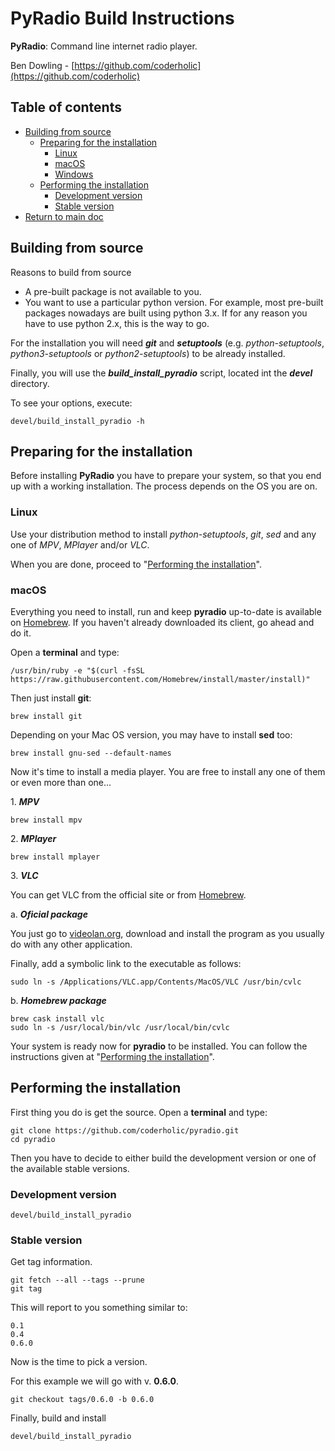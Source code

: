 # PyRadio Build Instructions

**PyRadio**: Command line internet radio player.

Ben Dowling - [https://github.com/coderholic](https://github.com/coderholic)

## Table of contents

* [Building from source](#building-from-source)
    * [Preparing for the installation](#preparing-for-the-installation)
        * [Linux](#linux)
        * [macOS](#macos)
        * [Windows](windows.md)
    * [Performing the installation](#performing-the-installation)
        * [Development version](#development-version)
        * [Stable version](#stable-version)
* [Return to main doc](README.md)

## Building from source

Reasons to build from source

* A pre-built package is not available to you.
* You want to use a particular python version. For example, most pre-built packages nowadays are built using python 3.x. If for any reason you have to use python 2.x, this is the way to go.

For the installation you will need ***git*** and ***setuptools*** (e.g. *python-setuptools*, *python3-setuptools* or *python2-setuptools*) to be already installed.

Finally, you will use the ***build_install_pyradio*** script, located int the ***devel*** directory.

To see your options, execute:

```
devel/build_install_pyradio -h
```

## Preparing for the installation

Before installing **PyRadio** you have to prepare your system, so that you end up with a working installation. The process depends on the OS you are on.

### Linux

Use your distribution method to install *python-setuptools*, *git*, *sed* and any one of *MPV*, *MPlayer* and/or *VLC*.

When you are done, proceed to  "[Performing the installation](#performing-the-installation)".


### macOS 

Everything you need to install, run and keep **pyradio** up-to-date is available on [Homebrew](https://github.com/Homebrew/homebrew). If you haven't already downloaded its client, go ahead and do it.

Open a **terminal** and type:

```
/usr/bin/ruby -e "$(curl -fsSL https://raw.githubusercontent.com/Homebrew/install/master/install)"
```

Then just install **git**:

```
brew install git
```

Depending on your Mac OS version, you may have to install **sed** too:

```
brew install gnu-sed --default-names
```

Now it's time to install a media player. You are free to install any one of them or even more than one...

1\. ***MPV***

```
brew install mpv
```

2\. ***MPlayer***

```
brew install mplayer
```

3\. ***VLC***

You  can get VLC from the official site or from [Homebrew](https://github.com/Homebrew/homebrew).

a\. ***Oficial package***

You just go to [videolan.org](http://www.videolan.org/vlc/download-macos.html),  download and install the program as you usually do with any other application.

Finally, add a symbolic link to the executable as follows:

```
sudo ln -s /Applications/VLC.app/Contents/MacOS/VLC /usr/bin/cvlc
```

b\. ***Homebrew package***

```
brew cask install vlc
sudo ln -s /usr/local/bin/vlc /usr/local/bin/cvlc
```

Your system is ready now for **pyradio** to be installed. You can follow the instructions given at "[Performing the installation](#performing-the-installation)".



## Performing the installation

First thing you do is get the source. Open a **terminal** and type:

```
git clone https://github.com/coderholic/pyradio.git
cd pyradio
```

Then you have to decide to either build the development version or one of the available stable versions.

### Development version

```
devel/build_install_pyradio
```

### Stable version

Get tag information.

```
git fetch --all --tags --prune
git tag
```

This will report to you something similar to:

```
0.1
0.4
0.6.0
```

Now is the time to pick a version.

For this example we will go with v. **0.6.0**.

```
git checkout tags/0.6.0 -b 0.6.0
```

Finally, build and install

```
devel/build_install_pyradio
```

